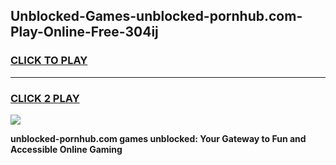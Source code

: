 
## Unblocked-Games-unblocked-pornhub.com-Play-Online-Free-304ij
<h3>
<a href="https://premium76.site?title=unblocked-pornhub.com&ref=26A">CLICK TO PLAY</a></h3>
<hr>

<h3>
<a href="https://premium76.site?title=unblocked-pornhub.com&ref=26A">CLICK 2 PLAY</a>
  
</h3>

<a href="https://premium76.site?title=unblocked-pornhub.com&ref=26A"><img src="https://clearcache.store/games.png"></a>


**unblocked-pornhub.com games unblocked: Your Gateway to Fun and Accessible Online Gaming**
